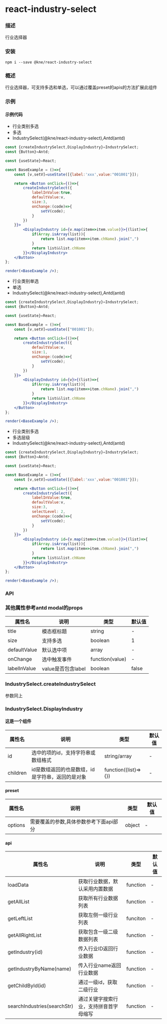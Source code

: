 
# react-industry-select


### 描述

行业选择器


### 安装

```shell
npm i --save @kne/react-industry-select
```


### 概述

行业选择器，可支持多选和单选，可以通过覆盖preset的apis的方法扩展此组件


### 示例

#### 示例代码

- 行业类别多选
- 多选
- IndustrySelect(@kne/react-industry-select),Antd(antd)

```jsx
const {createIndustrySelect,DisplayIndustry}=IndustrySelect;
const {Button}=Antd;

const {useState}=React;

const BaseExample = ()=>{
    const [v,setV]=useState([{label:'xxx',value:"001001"}]);

    return <Button onClick={()=>{
        createIndustrySelect({
            labelInValue:true,
            defaultValue:v,
            size:3,
            onChange:(code)=>{
                setV(code);
            }
        })
    }}>
        <DisplayIndustry id={v.map(item=>item.value)}>{(list)=>{
            if(Array.isArray(list)){
                return list.map(item=>item.chName).join(",")
            }
            return list&&list.chName
        }}</DisplayIndustry>
    </Button>
};

render(<BaseExample />);

```

- 行业类别单选
- 单选
- IndustrySelect(@kne/react-industry-select),Antd(antd)

```jsx
const {createIndustrySelect,DisplayIndustry}=IndustrySelect;
const {Button}=Antd;

const {useState}=React;

const BaseExample = ()=>{
    const [v,setV]=useState(["001001"]);

    return <Button onClick={()=>{
        createIndustrySelect({
            defaultValue:v,
            size:1,
            onChange:(code)=>{
                setV(code);
            }
        })
    }}>
        <DisplayIndustry id={v}>{(list)=>{
            if(Array.isArray(list)){
                return list.map(item=>item.chName).join(",")
            }
            return list&&list.chName
        }}</DisplayIndustry>
    </Button>
};

render(<BaseExample />);

```

- 行业类别多选
- 多选层级
- IndustrySelect(@kne/react-industry-select),Antd(antd)

```jsx
const {createIndustrySelect,DisplayIndustry}=IndustrySelect;
const {Button}=Antd;

const {useState}=React;

const BaseExample = ()=>{
    const [v,setV]=useState([{label:'xxx',value:"001001"}]);

    return <Button onClick={()=>{
        createIndustrySelect({
            labelInValue:true,
            defaultValue:v,
            size:3,
            selectLevel: 2,
            onChange:(code)=>{
                setV(code);
            }
        })
    }}>
        <DisplayIndustry id={v.map(item=>item.value)}>{(list)=>{
            if(Array.isArray(list)){
                return list.map(item=>item.chName).join(",")
            }
            return list&&list.chName
        }}</DisplayIndustry>
    </Button>
};

render(<BaseExample />);

```


### API

### 其他属性参考antd modal的props
|属性名|说明|类型|默认值|
|  ---  | ---  | --- | --- |
|  title  | 模态框标题 | string | - |
|  size  | 支持多选 | boolean | 1 |
|  defaultValue  | 默认选中项 | array | - |
|  onChange  | 选中触发事件 | function(value) | - |
|  labelInValue  | value是否包含label | boolean | false |


### IndustrySelect.createIndustrySelect
参数同上

### IndustrySelect.DisplayIndustry
#### 这是一个组件
|属性名|说明|类型|默认值|
|  ---  | ---  | --- | --- |
|  id  | 选中的项的id，支持字符串或数组格式 | string/array | - |
|  children  | id是数组返回的也是数组，id是字符串，返回的是对象 | function({list}=>{}) | - |


#### preset

| 属性名          | 说明                    | 类型     | 默认值 |
|--------------|-----------------------|--------|-----|
|options| 需要覆盖的参数,具体参数参考下面api部分 |object|-|

#### api

| 属性名                     | 说明                    | 类型     | 默认值 |
|-------------------------|-----------------------|--------|-----|
| loadData                | 获取行业数据，默认采用内置数据|function|-|
| getAllList          |获取所有行业数据列表|function|-|
| getLeftList            |获取左侧一级行业列表|funciton|-|
| getAllRightList                 |获取包含一级二级数据列表|function|-|
| getIndustry(id)             |传入行业ID返回行业数据|function|-|
| getIndustryByName(name)             |传入行业name返回行业数据|function|-|
| getChildById(id)     |通过一级id，获取二级行业|function|-|
| searchIndustries(searchStr) |通过关键字搜索行业，支持拼音首字母缩写|function|-|
